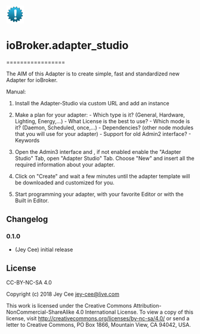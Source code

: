 ![Logo](admin/adapter_studio.png)
# ioBroker.adapter_studio
=================

The AIM of this Adapter is to create simple, fast and standardized new Adapter for ioBroker.

Manual:

1. Install the Adapter-Studio via custom URL and add an instance

2. Make a plan for your adapter:
       - Which type is it? (General, Hardware, Lighting, Energy,...)
       - What License is the best to use?
       - Which mode is it? (Daemon, Scheduled, once,...)
       - Dependencies? (other node modules that you will use for your adapter)
       - Support for old Admin2 interface?
       - Keywords

 3. Open the Admin3 interface and , if not enabled enable the "Adapter Studio" Tab, open "Adapter Studio" Tab.
    Choose "New" and insert all the required information about your adapter.

 4. Click on "Create" and wait a few minutes until the adapter template will be downloaded and customized for you.

 5. Start programming your adapter, with your favorite Editor or with the Built in Editor.
 
## Changelog

### 0.1.0
* (Jey Cee) initial release

## License
CC-BY-NC-SA 4.0

Copyright (c) 2018 Jey Cee <jey-cee@live.com>

This work is licensed under the Creative Commons Attribution-NonCommercial-ShareAlike 4.0 International License.
To view a copy of this license, visit
http://creativecommons.org/licenses/by-nc-sa/4.0/
or send a letter to Creative Commons, PO Box 1866, Mountain View, CA 94042, USA.

